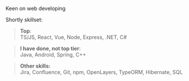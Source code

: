 Keen on web developing

Shortly skillset:

>**Top**:<br>TS/JS, React, Vue, Node, Express, .NET, C#


>**I have done, not top tier**:<br>Java, Android, Spring, C++


>**Other skills:**<br>Jira, Confluence, Git, npm, OpenLayers, TypeORM, Hibernate, SQL
